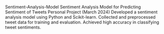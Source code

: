 Sentiment-Analysis-Model
Sentiment Analysis Model for Predicting Sentiment of Tweets Personal Project (March 2024) Developed a sentiment analysis model using Python and Scikit-learn. Collected and preprocessed tweet data for training and evaluation. Achieved high accuracy in classifying tweet sentiments.
